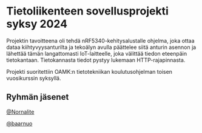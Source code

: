 # Tietoliikenteen sovellusprojekti syksy 2024

Projektin tavoitteena oli tehdä nRF5340-kehitysalustalle ohjelma, joka ottaa dataa kiihtyvyysanturilta ja tekoälyn avulla päättelee siitä anturin asennon ja lähettää tämän langattomasti IoT-laitteelle, joka välittää tiedon eteenpäin tietokantaan. Tietokannasta tiedot pystyy lukemaan HTTP-rajapinnasta.

Projekti suoritettiin OAMK:n tietotekniikan koulutusohjelman toisen vuosikurssin syksyllä.

## Ryhmän jäsenet

[@Nornalite](https://github.com/Nornalite/)

[@baarnuo](https://github.com/baarnuo/)
